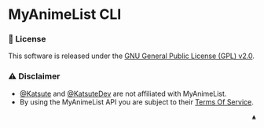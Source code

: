 # MyAnimeList CLI

### 💼 License

This software is released under the [GNU General Public License (GPL) v2.0](https://github.com/KatsuteDev/MyAnimeList-CLI/blob/main/LICENSE).

### ⚠️️ Disclaimer

 - [@Katsute](https://github.com/Katsute) and [@KatsuteDev](https://github.com/KatsuteDev) are not affiliated with MyAnimeList.
 - By using the MyAnimeList API you are subject to their [Terms Of Service](https://myanimelist.net/static/apiagreement.html).

<div align="right"><a href="#top"><code>▲</code></a></div>